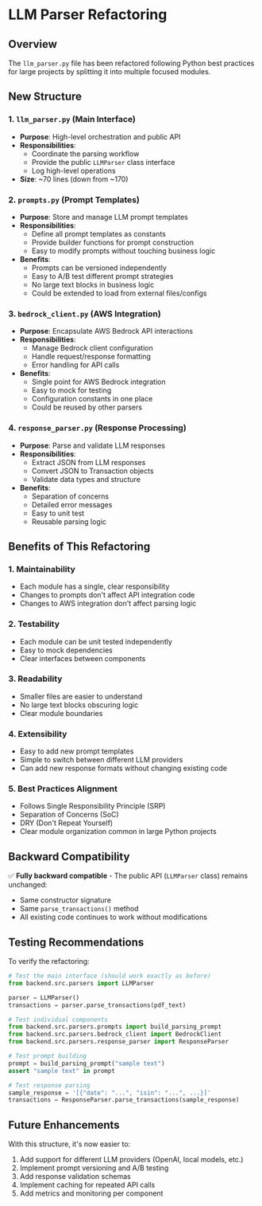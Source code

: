# LLM Parser Refactoring

## Overview
The `llm_parser.py` file has been refactored following Python best practices for large projects by splitting it into multiple focused modules.

## New Structure

### 1. `llm_parser.py` (Main Interface)
- **Purpose**: High-level orchestration and public API
- **Responsibilities**: 
  - Coordinate the parsing workflow
  - Provide the public `LLMParser` class interface
  - Log high-level operations
- **Size**: ~70 lines (down from ~170)

### 2. `prompts.py` (Prompt Templates)
- **Purpose**: Store and manage LLM prompt templates
- **Responsibilities**:
  - Define all prompt templates as constants
  - Provide builder functions for prompt construction
  - Easy to modify prompts without touching business logic
- **Benefits**:
  - Prompts can be versioned independently
  - Easy to A/B test different prompt strategies
  - No large text blocks in business logic
  - Could be extended to load from external files/configs

### 3. `bedrock_client.py` (AWS Integration)
- **Purpose**: Encapsulate AWS Bedrock API interactions
- **Responsibilities**:
  - Manage Bedrock client configuration
  - Handle request/response formatting
  - Error handling for API calls
- **Benefits**:
  - Single point for AWS Bedrock integration
  - Easy to mock for testing
  - Configuration constants in one place
  - Could be reused by other parsers

### 4. `response_parser.py` (Response Processing)
- **Purpose**: Parse and validate LLM responses
- **Responsibilities**:
  - Extract JSON from LLM responses
  - Convert JSON to Transaction objects
  - Validate data types and structure
- **Benefits**:
  - Separation of concerns
  - Detailed error messages
  - Easy to unit test
  - Reusable parsing logic

## Benefits of This Refactoring

### 1. **Maintainability**
- Each module has a single, clear responsibility
- Changes to prompts don't affect API integration code
- Changes to AWS integration don't affect parsing logic

### 2. **Testability**
- Each module can be unit tested independently
- Easy to mock dependencies
- Clear interfaces between components

### 3. **Readability**
- Smaller files are easier to understand
- No large text blocks obscuring logic
- Clear module boundaries

### 4. **Extensibility**
- Easy to add new prompt templates
- Simple to switch between different LLM providers
- Can add new response formats without changing existing code

### 5. **Best Practices Alignment**
- Follows Single Responsibility Principle (SRP)
- Separation of Concerns (SoC)
- DRY (Don't Repeat Yourself)
- Clear module organization common in large Python projects

## Backward Compatibility

✅ **Fully backward compatible** - The public API (`LLMParser` class) remains unchanged:
- Same constructor signature
- Same `parse_transactions()` method
- All existing code continues to work without modifications

## Testing Recommendations

To verify the refactoring:

```python
# Test the main interface (should work exactly as before)
from backend.src.parsers import LLMParser

parser = LLMParser()
transactions = parser.parse_transactions(pdf_text)

# Test individual components
from backend.src.parsers.prompts import build_parsing_prompt
from backend.src.parsers.bedrock_client import BedrockClient
from backend.src.parsers.response_parser import ResponseParser

# Test prompt building
prompt = build_parsing_prompt("sample text")
assert "sample text" in prompt

# Test response parsing
sample_response = '[{"date": "...", "isin": "...", ...}]'
transactions = ResponseParser.parse_transactions(sample_response)
```

## Future Enhancements

With this structure, it's now easier to:
1. Add support for different LLM providers (OpenAI, local models, etc.)
2. Implement prompt versioning and A/B testing
3. Add response validation schemas
4. Implement caching for repeated API calls
5. Add metrics and monitoring per component
